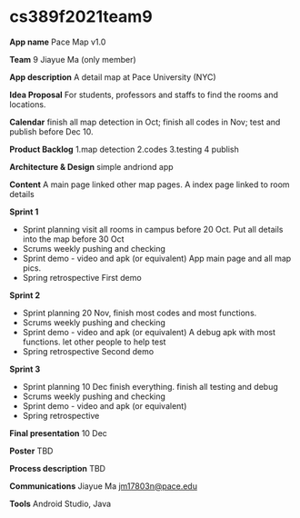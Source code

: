 # cs389f2021team9

**App name** Pace Map v1.0

**Team** 9   Jiayue Ma (only member)

**App description**  A detail map at Pace University (NYC)

**Idea Proposal**    For students, professors and staffs to find the rooms and locations.

**Calendar**         finish all map detection in Oct; finish all codes in Nov; test and publish before Dec 10.

**Product Backlog**  1.map detection
                     2.codes
                     3.testing
                     4 publish

**Architecture & Design**  simple andriond app
                          

**Content**         A main page linked other map pages. 
                    A index page linked to room details    

**Sprint 1**

* Sprint planning       visit all rooms in campus before 20 Oct. Put all details into the map before 30 Oct
* Scrums                weekly pushing and checking
* Sprint demo - video and apk (or equivalent) App main page and all map pics.
* Spring retrospective  First demo

**Sprint 2**

* Sprint planning       20 Nov, finish most codes and most functions. 
* Scrums                weekly pushing and checking
* Sprint demo - video and apk (or equivalent) A debug apk with most functions. let other people to help test
* Spring retrospective  Second demo

**Sprint 3** 

* Sprint planning      10 Dec finish everything. finish all testing and debug
* Scrums               weekly pushing and checking 
* Sprint demo - video and apk (or equivalent)  
* Spring retrospective

**Final presentation** 10 Dec

**Poster**             TBD

**Process description**  TBD
                       

**Communications**     Jiayue Ma
                       jm17803n@pace.edu
                       

**Tools**             Android Studio, Java
